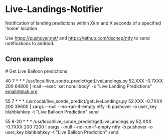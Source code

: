 # Live-Landings-Notifier
Notification of landing predictions within Xkm and X seconds of a specified 'home' location.

Use https://pushover.net/ and https://github.com/dschep/ntfy to send notifications to android.

## Cron examples

\# Get Live Balloon predictions

40      7       *       *       *       /usr/local/live_sonde_predict/getLiveLandings.py 52.XXX -0.7XXX 200 64800 | mail --exec 'set nonullbody' -s "Live Landing Predictions" email@blah.org

55      7    *       *       *       /usr/local/live_sonde_predict/getLiveLandings.py 52.XXX -0.7XXX 200 39600 | xargs --null --no-run-if-empty ntfy -b pushover -o user_key blahblahkey -t "Live Balloon Prediction" send

55      8-20    *       *       *       /usr/local/live_sonde_predict/getLiveLandings.py 52.XXX -0.7XXX 200 7200 | xargs --null --no-run-if-empty ntfy -b pushover -o user_key blahblahkey -t "Live Balloon Prediction" send
